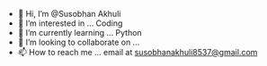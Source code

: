 - 👋 Hi, I’m @Susobhan Akhuli
- 👀 I’m interested in ... Coding
- 🌱 I’m currently learning ... Python
- 💞️ I’m looking to collaborate on ...
- 📫 How to reach me ... email at susobhanakhuli8537@gmail.com

<!---
Subho17/Subho17 is a ✨ special ✨ repository because its `README.md` (this file) appears on your GitHub profile.
You can click the Preview link to take a look at your changes.
--->
